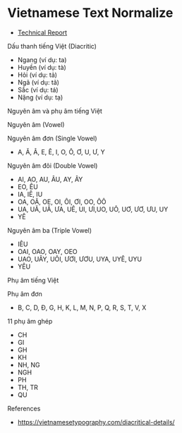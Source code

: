 # Vietnamese Text Normalize

* [Technical Report](techinical_report.pdf)

Dấu thanh tiếng Việt (Diacritic)

* Ngang (ví dụ: ta)
* Huyền (ví dụ: tà)
* Hỏi (ví dụ: tả)
* Ngã (ví dụ: tã)
* Sắc (ví dụ: tá)
* Nặng (ví dụ: tạ)

Nguyên âm và phụ âm tiếng Việt

Nguyên âm (Vowel)

Nguyên âm đơn (Single Vowel)

* A, Ă, Â, E, Ê, I, O, Ô, Ơ, U, Ư, Y

Nguyên âm đôi (Double Vowel)

* AI, AO, AU, ÂU, AY, ÂY
* EO, ÊU
* IA, IÊ, IU
* OA, OĂ, OE, OI, ÔI, ƠI, OO, ÔÔ
* UA, UĂ, UÂ, ƯA, UÊ, UI, ƯI,UO, UÔ, UƠ, ƯƠ, ƯU, UY
* YÊ

Nguyên âm ba (Triple Vowel)

* IÊU
* OAI, OAO, OAY, OEO
* UAO, UÂY, UÔI, ƯƠI, ƯƠU, UYA, UYÊ, UYU
* YÊU

Phụ âm tiếng Việt

Phụ âm đơn

* B, C, D, Đ, G, H, K, L, M, N, P, Q, R, S, T, V, X

11 phụ âm ghép

* CH
* GI
* GH
* KH
* NH, NG
* NGH
* PH
* TH, TR
* QU


References

* https://vietnamesetypography.com/diacritical-details/
